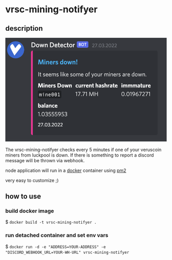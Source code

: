 # vrsc-mining-notifyer
## description

![image](https://raw.githubusercontent.com/devdudeio/vrsc-mining-notifyer/main/docs/image.png)


The vrsc-mining-notifyer checks every 5 minutes if one of your veruscoin miners from luckpool is down. If there is something to report a discord message will be thrown via webhook.

node application will run in a [docker](https://www.docker.com/) container using [pm2](https://pm2.keymetrics.io/)

very easy to customize ;)

## how to use
### build docker image
$ `docker build -t vrsc-mining-notifyer .`

### run detached container and set env vars
$ `docker run -d -e "ADDRESS=YOUR-ADDRESS" -e "DISCORD_WEBHOOK_URL=YOUR-WH-URL" vrsc-mining-notifyer`